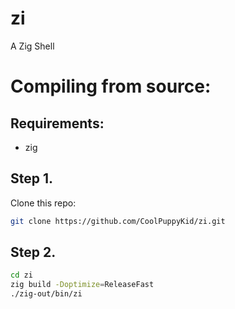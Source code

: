 # zi
A Zig Shell

# Compiling from source:

## Requirements:
* zig

## Step 1.
Clone this repo:
```bash
git clone https://github.com/CoolPuppyKid/zi.git
```
## Step 2.
```bash
cd zi
zig build -Doptimize=ReleaseFast
./zig-out/bin/zi
```
